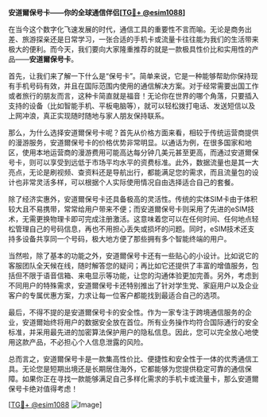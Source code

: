 **安道爾保号卡——你的全球通信伴侣[[TG💪+ @esim1088](https://t.me/s/esim1088)]**

在当今这个数字化飞速发展的时代，通信工具的重要性不言而喻。无论是商务出差、旅游探亲还是日常学习，一张合适的手机卡或流量卡往往能为我们的生活带来极大的便利。而今天，我们要向大家隆重推荐的就是一款极具性价比和实用性的产品——**安道爾保号卡**。

首先，让我们来了解一下什么是“保号卡”。简单来说，它是一种能够帮助你保持现有手机号码有效，并且在国际范围内使用的通信解决方案。对于经常需要出国工作或者旅行的朋友而言，这种卡简直就是福音！无论你在世界的哪个角落，只要插入支持的设备（比如智能手机、平板电脑等），就可以轻松拨打电话、发送短信以及上网冲浪，真正实现随时随地与家人朋友保持联系。

那么，为什么选择安道爾保号卡呢？首先从价格方面来看，相较于传统运营商提供的漫游服务，安道爾保号卡的价格优势非常明显。以通话为例，在很多国家和地区，使用本地运营商的漫游费用可能高达每分钟几美元甚至更高，而通过安道爾保号卡，则可以享受到远低于市场平均水平的资费标准。此外，数据流量也是其一大亮点，无论是刷视频、查资料还是导航出行，都能满足您的需求，而且流量包的设计也非常灵活多样，可以根据个人实际使用情况自由选择适合自己的套餐。

除了经济实惠外，安道爾保号卡还具备极高的灵活性。传统的实体SIM卡由于体积较大且不易携带，常常给用户带来不便；而安道爾保号卡则采用了先进的eSIM技术，无需更换物理卡即可完成注册激活。这意味着您可以在任何时间、任何地点轻松管理自己的号码信息，再也不用担心丢失或损坏的问题。同时，eSIM技术还支持多设备共享同一个号码，极大地方便了那些拥有多个智能终端的用户。

当然啦，除了基本的功能之外，安道爾保号卡还有一些贴心的小设计。比如说它的客服团队全天候在线，随时解答您的疑问；再比如它还提供了丰富的增值服务，包括但不限于语音信箱、来电显示等功能，让您的沟通体验更加完善。另外，考虑到不同用户的特殊需求，安道爾保号卡还特别推出了针对学生党、家庭用户以及企业客户的专属优惠方案，力求让每一位客户都能找到最适合自己的选项。

最后，不得不提的是安道爾保号卡的安全性。作为一家专注于跨境通信服务的企业，安道爾始终将用户的数据安全放在首位。所有业务操作均符合国际通行的安全标准，并采用最先进的加密算法保护用户的隐私信息。因此，您可以完全放心地使用这款产品，不必担心个人信息泄露的风险。

总而言之，安道爾保号卡是一款集高性价比、便捷性和安全性于一体的优秀通信工具。无论您是短期出境还是长期居住海外，它都能够为您提供稳定可靠的通信保障。如果你正在寻找一款能够满足自己多样化需求的手机卡或流量卡，那么安道爾保号卡绝对值得考虑！

[[TG💪+ @esim1088](https://t.me/s/esim1088) ![Image](https://i.postimg.cc/4NQfJmqS/Snipaste-2025-05-13-00-14-12.png)]